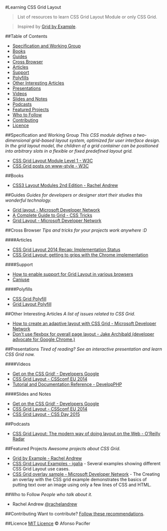 #Learning CSS Grid Layout

> List of resources to learn CSS Grid Layout Module or only CSS Grid.

> Inspired by [Grid by Example](http://gridbyexample.com/).

##Table of Contents
* [Specification and Working Group](#specification-and-working-group)
* [Books](#books)
* [Guides](#guides)
* [Cross Browser](#cross-browser)
 * [Articles](#articles)
 * [Support](#support)
 * [Polyfills](#polyfills)
* [Other Interesting Articles](#other-interesting-articles)
* [Presentations](#presentations)
 * [Videos](#videos)
 * [Slides and Notes](#slides-and-notes)
* [Podcasts](#podcasts)
* [Featured Projects](#featured-projects)
* [Who to Follow](#who-to-follow)
* [Contributing](#contributing)
* [Licence](#licence)

##Specification and Working Group
*This CSS module defines a two-dimensional grid-based layout system, optimized for user interface design. In the grid layout model, the children of a grid container can be positioned into arbitrary slots in a flexible or fixed predefined layout grid.*
* [CSS Grid Layout Module Level 1 - W3C](http://www.w3.org/TR/css-grid-1/)
* [CSS Grid posts on www-style - W3C](https://www.w3.org/Search/Mail/Public/search?type-index=www-style&index-type=t&keywords=%5bcss-grid%5d&search=Search)

##Books
* [CSS3 Layout Modules 2nd Edition - Rachel Andrew](http://rachelandrew.co.uk/books/css3-layout-modules)

##Guides
*Guides for developers or designer start their studies this wonderful technology.*
* [Grid layout - Microsoft Developer Network](https://msdn.microsoft.com/en-us/library/hh673533.aspx)
* [A Complete Guide to Grid - CSS Tricks](https://css-tricks.com/snippets/css/complete-guide-grid/)
* [Grid Layout - Microsoft Developer Network](https://msdn.microsoft.com/en-us/library/hh772052.aspx)

##Cross Browser
*Tips and tricks for your projects work anywhere :D*

####Articles
* [CSS Grid Layout 2014 Recap: Implementation Status](http://blogs.igalia.com/mrego/2015/01/08/css-grid-layout-2014-recap-implementation-status/)
* [CSS Grid Layout: getting to grips with the Chrome implementation](http://rachelandrew.co.uk/archives/2014/06/27/css-grid-layout-getting-to-grips-with-the-chrome-implementation/)

####Support
* [How to enable support for Grid Layout in various browsers](http://igalia.github.io/css-grid-layout/enable.html)
* [Caniuse](http://caniuse.com/#search=css%20grid%20layout)

####Polyfills
* [CSS Grid Polyfill](https://github.com/FremyCompany/css-grid-polyfill)
* [Grid Layout Polyfill](https://github.com/codler/Grid-Layout-Polyfill)

##Other Interesting Articles
*A list of issues related to CSS Grid.*
* [How to create an adaptive layout with CSS Grid - Microsoft Developer Network](https://msdn.microsoft.com/en-us/library/jj553856.aspx)
* [Don't use flexbox for overall page layout - Jake Archibald (developer advocate for Google Chrome.)](http://jakearchibald.com/2014/dont-use-flexbox-for-page-layout/)

##Presentations
*Tired of reading? See an interactive presentation and learn CSS Grid now.*

####Videos
* [Get on the CSS Grid! - Developers Google](https://developers.google.com/web/updates/2014/03/Get-on-the-CSS-Grid)
* [CSS Grid Layout - CSSconf EU 2014](https://www.youtube.com/watch?v=GRexIOtGhBU)
* [Tutorial and Documentation Reference - DevelopPHP](https://www.developphp.com/video/CSS/Grid-Layout-CSS-Tutorial-and-Documentation-Reference)

####Slides and Notes
* [Get on the CSS Grid! - Developers Google](http://sydcss-grid.appspot.com/#1)
* [CSS Grid Layout - CSSconf EU 2014](http://rachelandrew.co.uk/presentations/css-grid)
* [CSS Grid Layout - CSS Day 2015](http://www.slideshare.net/rachelandrew/css-day-css-grid-layout)

##Podcasts
* [CSS Grid Layout: The modern way of doing layout on the Web - O'Reilly Radar](http://radar.oreilly.com/2015/05/css-grid-layout-the-modern-way-of-doing-layout-on-the-web.html)

##Featured Projects
*Awesome projects about CSS Grid.*
* [Grid by Example - Rachel Andrew](http://gridbyexample.com/)
* [CSS Grid Layout Examples - igalia](https://igalia.github.io/css-grid-layout/index.html) - Several examples showing different CSS Grid Layout use cases.
* [CSS Grid overlay sample - Microsoft Developer Network](https://code.msdn.microsoft.com/ie/Grid-overlay-b183a5a8) - The Creating an overlay with the CSS grid example demonstrates the basics of putting text over an image using only a few lines of CSS and HTML.


##Who to Follow
*People who talk about it.*
* Rachel Andrew [@rachelandrew](https://twitter.com/rachelandrew)

##Contributing
Want to contribute? [Follow these recommendations](contributing.md).

##Licence
[MIT Licence](licence.md) © Afonso Pacifer
